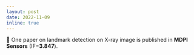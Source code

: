 ```yaml
---
layout: post
date: 2022-11-09 
inline: true
---
```


📝 One paper on landmark detection on X-ray image is published in <b>MDPI Sensors</b> (IF=<b>3.847</b>).
